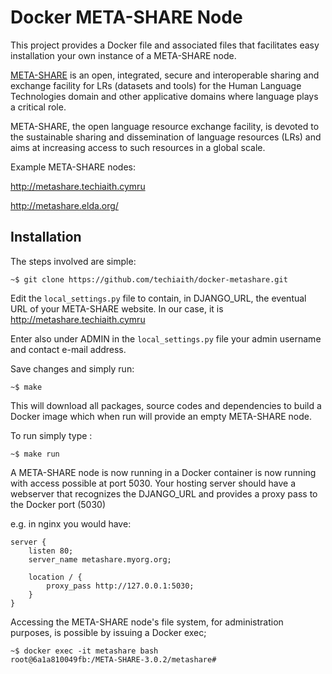 # Docker META-SHARE Node

This project provides a Docker file and associated files that facilitates easy installation your own instance of a META-SHARE node. 

[META-SHARE](http://www.meta-share.eu/) is an open, integrated, secure and interoperable sharing and exchange facility for LRs (datasets and tools) for the Human Language Technologies domain and other applicative domains where language plays a critical role.

META-SHARE, the open language resource exchange facility, is devoted to the sustainable sharing and dissemination of language resources (LRs) and aims at increasing access to such resources in a global scale.

Example META-SHARE nodes:

http://metashare.techiaith.cymru

http://metashare.elda.org/


## Installation

The steps involved are simple:

`~$ git clone https://github.com/techiaith/docker-metashare.git`

Edit the `local_settings.py` file to contain, in DJANGO_URL, the eventual URL of your META-SHARE website. In our case, it is http://metashare.techiaith.cymru

Enter also under ADMIN in the `local_settings.py` file your admin username and contact e-mail address.

Save changes and simply run:

`~$ make`

This will download all packages, source codes and dependencies to build a Docker image which when run will provide an empty META-SHARE node. 

To run simply type :

`~$ make run`

A META-SHARE node is now running in a Docker container is now running with access possible at port 5030. Your hosting server should have a webserver that recognizes the DJANGO_URL and provides a proxy pass to the Docker port (5030)

e.g. in nginx you would have:

```
server {
    listen 80;
    server_name metashare.myorg.org;
    
    location / {
        proxy_pass http://127.0.0.1:5030;
    }
}
```

Accessing the META-SHARE node's file system, for administration purposes, is possible by issuing a Docker exec;

```
~$ docker exec -it metashare bash
root@6a1a810049fb:/META-SHARE-3.0.2/metashare#
```

